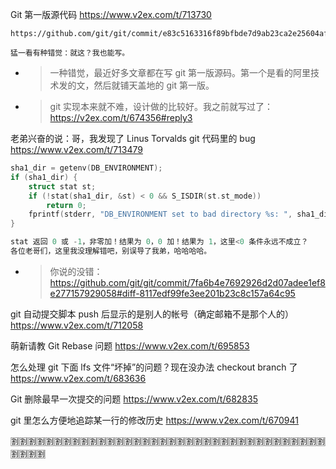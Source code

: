 
Git 第一版源代码 https://www.v2ex.com/t/713730
```console
https://github.com/git/git/commit/e83c5163316f89bfbde7d9ab23ca2e25604af290

猛一看有种错觉：就这？我也能写。
```
- > 一种错觉，最近好多文章都在写 git 第一版源码。第一个是看的阿里技术发的文，然后就铺天盖地的 git 第一版。
- > git 实现本来就不难，设计做的比较好。我之前就写过了： https://v2ex.com/t/674356#reply3

老弟兴奋的说：哥，我发现了 Linus Torvalds git 代码里的 bug https://www.v2ex.com/t/713479
```c
sha1_dir = getenv(DB_ENVIRONMENT);
if (sha1_dir) {
	struct stat st;
	if (!stat(sha1_dir, &st) < 0 && S_ISDIR(st.st_mode))
		return 0;
	fprintf(stderr, "DB_ENVIRONMENT set to bad directory %s: ", sha1_dir);
}

stat 返回 0 或 -1，非零加！结果为 0，0 加！结果为 1，这里<0 条件永远不成立？
各位老哥们，这里我没理解错吧，别误导了我弟，哈哈哈哈。
```
- > 你说的没错： https://github.com/git/git/commit/7fa6b4e7692926d2d07adee1ef8e277157929058#diff-8117edf99fe3ee201b23c8c157a64c95

git 自动提交脚本 push 后显示的是别人的帐号（确定邮箱不是那个人的） https://www.v2ex.com/t/712058

萌新请教 Git Rebase 问题 https://www.v2ex.com/t/695853

怎么处理 git 下面 lfs 文件“坏掉”的问题？现在没办法 checkout branch 了 https://www.v2ex.com/t/683636

Git 删除最早一次提交的问题 https://www.v2ex.com/t/682835

git 里怎么方便地追踪某一行的修改历史 https://www.v2ex.com/t/670941

:u5272::u5272::u5272::u5272::u5272::u5272::u5272::u5272::u5272::u5272::u5272::u5272::u5272::u5272::u5272::u5272::u5272::u5272::u5272::u5272::u5272::u5272::u5272::u5272::u5272::u5272::u5272::u5272::u5272::u5272::u5272::u5272::u5272::u5272::u5272::u5272::u5272::u5272::u5272::u5272:
